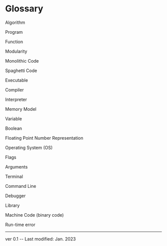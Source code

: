 # Glossary

Algorithm

Program

Function

Modularity

Monolithic Code

Spaghetti Code

Executable

Compiler

Interpreter

Memory Model

Variable

Boolean

Floating Point
    Number
    Representation

Operating System (OS)

Flags

Arguments

Terminal

Command Line

Debugger

Library

Machine Code (binary code)

Run-time error

---

ver 0.1 -- Last modified: Jan. 2023
